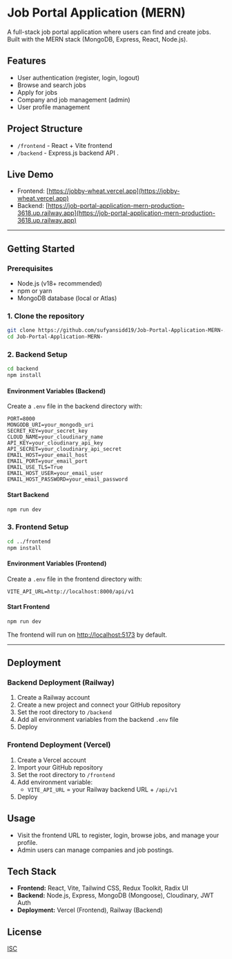 # Job Portal Application (MERN)

A full-stack job portal application where users can find and create jobs. Built with the MERN stack (MongoDB, Express, React, Node.js).

## Features
- User authentication (register, login, logout) 
- Browse and search jobs
- Apply for jobs
- Company and job management (admin)
- User profile management

## Project Structure
- `/frontend` - React + Vite frontend
- `/backend` - Express.js backend API .

## Live Demo
- Frontend: [https://jobby-wheat.vercel.app](https://jobby-wheat.vercel.app)
- Backend: [https://job-portal-application-mern-production-3618.up.railway.app](https://job-portal-application-mern-production-3618.up.railway.app)

---

## Getting Started

### Prerequisites
- Node.js (v18+ recommended)
- npm or yarn
- MongoDB database (local or Atlas)

### 1. Clone the repository
```bash
git clone https://github.com/sufyansidd19/Job-Portal-Application-MERN-.git
cd Job-Portal-Application-MERN-
```

### 2. Backend Setup
```bash
cd backend
npm install
```

#### Environment Variables (Backend)
Create a `.env` file in the backend directory with:
```
PORT=8000
MONGODB_URI=your_mongodb_uri
SECRET_KEY=your_secret_key
CLOUD_NAME=your_cloudinary_name
API_KEY=your_cloudinary_api_key
API_SECRET=your_cloudinary_api_secret
EMAIL_HOST=your_email_host
EMAIL_PORT=your_email_port
EMAIL_USE_TLS=True
EMAIL_HOST_USER=your_email_user
EMAIL_HOST_PASSWORD=your_email_password
```

#### Start Backend
```bash
npm run dev
```

### 3. Frontend Setup
```bash
cd ../frontend
npm install
```

#### Environment Variables (Frontend)
Create a `.env` file in the frontend directory with:
```
VITE_API_URL=http://localhost:8000/api/v1
```

#### Start Frontend
```bash
npm run dev
```
The frontend will run on [http://localhost:5173](http://localhost:5173) by default.

---

## Deployment

### Backend Deployment (Railway)
1. Create a Railway account
2. Create a new project and connect your GitHub repository
3. Set the root directory to `/backend`
4. Add all environment variables from the backend `.env` file
5. Deploy

### Frontend Deployment (Vercel)
1. Create a Vercel account
2. Import your GitHub repository
3. Set the root directory to `/frontend`
4. Add environment variable:
   - `VITE_API_URL` = your Railway backend URL + `/api/v1`
5. Deploy

## Usage
- Visit the frontend URL to register, login, browse jobs, and manage your profile.
- Admin users can manage companies and job postings.

## Tech Stack
- **Frontend:** React, Vite, Tailwind CSS, Redux Toolkit, Radix UI
- **Backend:** Node.js, Express, MongoDB (Mongoose), Cloudinary, JWT Auth
- **Deployment:** Vercel (Frontend), Railway (Backend)

## License
[ISC](LICENSE)
